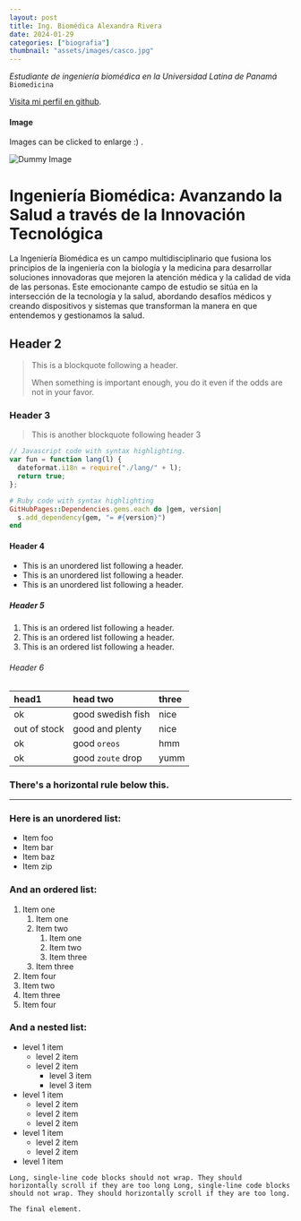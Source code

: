 ```yaml
---
layout: post
title: Ing. Biomédica Alexandra Rivera
date: 2024-01-29
categories: ["biografia"]
thumbnail: "assets/images/casco.jpg"
---
```


_Estudiante de ingeniería biomédica en la Universidad Latina de Panamá_ `Biomedicina`

[Visita mi perfil en github]([(https://github.com/Aleriveraa08/PaginaWebAlex/blob/main/README.md)]).


#### Image

Images can be clicked to enlarge :) .

![Dummy Image](https://picsum.photos/800/300)

# Ingeniería Biomédica: Avanzando la Salud a través de la Innovación Tecnológica

La Ingeniería Biomédica es un campo multidisciplinario que fusiona los principios de la ingeniería con la biología y la medicina para desarrollar soluciones innovadoras que mejoren la atención médica y la calidad de vida de las personas. 
Este emocionante campo de estudio se sitúa en la intersección de la tecnología y la salud, abordando desafíos médicos y creando dispositivos y sistemas que transforman la manera en que entendemos y gestionamos la salud.

## Header 2

> This is a blockquote following a header.
>
> When something is important enough, you do it even if the odds are not in your favor.

### Header 3

> This is another blockquote following header 3

```js
// Javascript code with syntax highlighting.
var fun = function lang(l) {
  dateformat.i18n = require("./lang/" + l);
  return true;
};
```

```ruby
# Ruby code with syntax highlighting
GitHubPages::Dependencies.gems.each do |gem, version|
  s.add_dependency(gem, "= #{version}")
end
```

#### Header 4

- This is an unordered list following a header.
- This is an unordered list following a header.
- This is an unordered list following a header.

##### Header 5

1.  This is an ordered list following a header.
2.  This is an ordered list following a header.
3.  This is an ordered list following a header.

###### Header 6

| head1        | head two          | three |
| :----------- | :---------------- | :---- |
| ok           | good swedish fish | nice  |
| out of stock | good and plenty   | nice  |
| ok           | good `oreos`      | hmm   |
| ok           | good `zoute` drop | yumm  |

### There's a horizontal rule below this.

---

### Here is an unordered list:

- Item foo
- Item bar
- Item baz
- Item zip

### And an ordered list:

1.  Item one
    1.  Item one
    1.  Item two
        1.  Item one
        1.  Item two
        1.  Item three
    1.  Item three
1.  Item four
1.  Item two
1.  Item three
1.  Item four

### And a nested list:

- level 1 item
  - level 2 item
  - level 2 item
    - level 3 item
    - level 3 item
- level 1 item
  - level 2 item
  - level 2 item
  - level 2 item
- level 1 item
  - level 2 item
  - level 2 item
- level 1 item

```
Long, single-line code blocks should not wrap. They should horizontally scroll if they are too long Long, single-line code blocks should not wrap. They should horizontally scroll if they are too long.
```

```
The final element.
```
